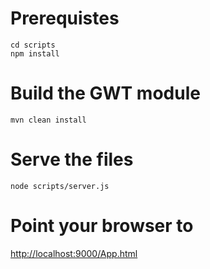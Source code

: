 # Prerequistes

```
cd scripts
npm install
```

# Build the GWT module

```
mvn clean install
```

# Serve the files

```
node scripts/server.js
```

# Point your browser to

[http://localhost:9000/App.html](http://localhost:9000/App.html)



